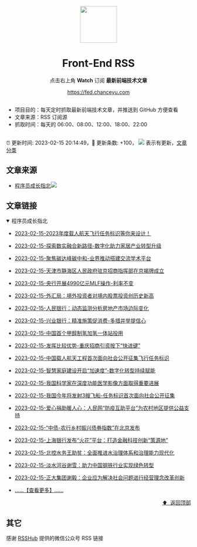 <div align="center"><img width="100" src="/assets/rss.gif" /><h1>Front-End RSS</h1><p>点击右上角 <strong>Watch</strong> 订阅 <strong>最新前端技术文章</strong></p>
<a href="https://fed.chanceyu.com">https://fed.chanceyu.com</a>
</div>

##

- 项目目的：每天定时抓取最新前端技术文章，并推送到 GitHub 方便查看
- 文章来源：RSS 订阅源
- 抓取时间：每天的 06:00、08:00、12:00、18:00、22:00

##

:alarm_clock: 更新时间: 2023-02-15 20:14:49，:rocket: 更新条数: +100， ![](/assets/dot.png) 表示有更新，[文章分类](/TAGS.md)

## 文章来源



- [程序员成长指北](#程序员成长指北)![](/assets/dot.png)  

## 文章链接



<details open>
<summary id="程序员成长指北">
 程序员成长指北
</summary>



- [2023-02-15-2023年度载人航天飞行任务标识等你来设计！](http://finance.people.com.cn/n1/2023/0215/c1004-32624535.html)  

- [2023-02-15-探索数实融合新路径-数字化助力家居产业转型升级](http://finance.people.com.cn/n1/2023/0215/c1004-32624508.html)  

- [2023-02-15-聚焦碳达峰碳中和-业界推动搭建交流学术平台](http://finance.people.com.cn/n1/2023/0215/c1004-32624509.html)  

- [2023-02-15-天津市静海区人民政府驻京招商指挥部在京揭牌成立](http://finance.people.com.cn/n1/2023/0215/c1004-32624486.html)  

- [2023-02-15-央行开展4990亿元MLF操作-利率不变](http://finance.people.com.cn/n1/2023/0215/c1004-32624480.html)  

- [2023-02-15-外汇局：境外投资者对境内股票投资创历史新高](http://finance.people.com.cn/n1/2023/0215/c1004-32624469.html)  

- [2023-02-15-人民银行：动态监测分析房地产市场边际变化](http://finance.people.com.cn/n1/2023/0215/c1004-32624465.html)  

- [2023-02-15-兴业银行：精准施策促消费-多措并举提信心](http://finance.people.com.cn/n1/2023/0215/c1004-32624454.html)  

- [2023-02-15-中国首个甲醇制氢加氢一体站投用](http://finance.people.com.cn/n1/2023/0215/c1004-32624452.html)  

- [2023-02-15-发挥比较优势-重庆招商引资按下“快进键”](http://finance.people.com.cn/n1/2023/0215/c1004-32624441.html)  

- [2023-02-15-中国载人航天工程首次面向社会公开征集飞行任务标识](http://finance.people.com.cn/n1/2023/0215/c1004-32624314.html)  

- [2023-02-15-智慧家庭建设开启“加速度”-数字化转型持续赋能](http://finance.people.com.cn/n1/2023/0215/c1004-32624442.html)  

- [2023-02-15-我国科学家在深度功能医学影像方面取得重要进展](http://finance.people.com.cn/n1/2023/0215/c1004-32624374.html)  

- [2023-02-15-我国今年将发射3艘飞船-任务标识首次面向社会公开征集](http://finance.people.com.cn/n1/2023/0215/c1004-32624368.html)  

- [2023-02-15-爱心捐助暖人心：人民网“防疫互助平台”为农村地区提供公益支持](http://finance.people.com.cn/n1/2023/0215/c1004-32624377.html)  

- [2023-02-15-“中债-农行乡村振兴债券指数”在北京发布](http://finance.people.com.cn/n1/2023/0215/c1004-32624338.html)  

- [2023-02-15-上海银行发布“火花”平台：打造金融科技创新“策源地”](http://finance.people.com.cn/n1/2023/0215/c1004-32624336.html)  

- [2023-02-15-北控水务王助贫：全面推进水治理体系和治理能力现代化](http://finance.people.com.cn/n1/2023/0214/c448925-32623651.html)  

- [2023-02-15-淡水河谷谢雪：助力中国钢铁行业实现绿色转型](http://finance.people.com.cn/n1/2023/0214/c441919-32623510.html)  

- [2023-02-15-正大集团谢毅：企业应为解决社会问题进行经营理念改革创新](http://finance.people.com.cn/n1/2023/0214/c441919-32623508.html)  
- [......【查看更多】......](/details/程序员成长指北.md)

<div align="right"><a href="#文章来源">⬆ &nbsp;返回顶部</a></div>
</details>


## 其它

感谢 [RSSHub](https://github.com/DIYgod/RSSHub) 提供的微信公众号 RSS 链接
